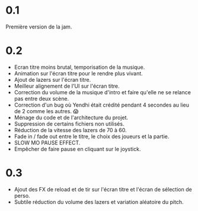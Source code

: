 # 0.1

Première version de la jam.

# 0.2

* Ecran titre moins brutal, temporisation de la musique.
* Animation sur l'écran titre pour le rendre plus vivant.
* Ajout de lazers sur l'écran titre.
* Meilleur alignement de l'UI sur l'écran titre.
* Correction du volume de la musique d'intro et faire qu'elle ne se relance pas entre deux scène.
* Correction d'un bug où Yendhi était crédité pendant 4 secondes au lieu de 2 comme les autres. 😱
* Ménage du code et de l'architecture du projet.
* Suppression de certains fichiers non utilisés.
* Réduction de la vitesse des lazers de 70 à 60.
* Fade in / fade out entre le titre, le choix des joueurs et la partie.
* SLOW MO PAUSE EFFECT.
* Empêcher de faire pause en cliquant sur le joystick.

# 0.3

* Ajout des FX de reload et de tir sur l'écran titre et l'écran de sélection de perso.
* Subtile réduction du volume des lazers et variation aléatoire du pitch.

